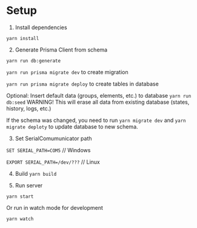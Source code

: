 # Setup

1. Install dependencies

`yarn install`

2. Generate Prisma Client from schema

`yarn run db:generate`

`yarn run prisma migrate dev` to create migration

`yarn run prisma migrate deploy` to create tables in database

Optional: Insert default data (groups, elements, etc.) to database
`yarn run db:seed` WARNING! This will erase all data from existing database (states, history, logs, etc.)

If the schema was changed, you need to run `yarn migrate dev` and `yarn migrate deploty` to update database to new schema.

3. Set SerialComumunicator path

`SET SERIAL_PATH=COM5` // Windows

`EXPORT SERIAL_PATH=/dev/???` // Linux

4. Build
`yarn build`

5. Run server
   
`yarn start`

Or run in watch mode for development

`yarn watch`
